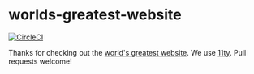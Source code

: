 # worlds-greatest-website

[![CircleCI](https://circleci.com/gh/meeshkan/worlds-greatest-website.svg?style=svg)](https://circleci.com/gh/Meeshkan/worlds-greatest-website)

Thanks for checking out the [world's greatest website](http://meeshkan.com). We use [11ty](https://github.com/11ty/eleventy). Pull requests welcome!
